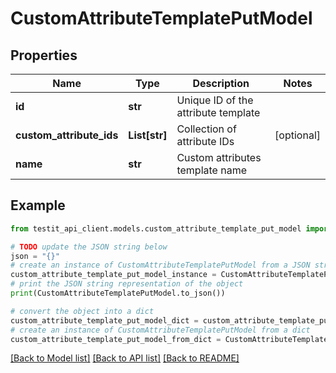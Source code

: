# CustomAttributeTemplatePutModel


## Properties

Name | Type | Description | Notes
------------ | ------------- | ------------- | -------------
**id** | **str** | Unique ID of the attribute template | 
**custom_attribute_ids** | **List[str]** | Collection of attribute IDs | [optional] 
**name** | **str** | Custom attributes template name | 

## Example

```python
from testit_api_client.models.custom_attribute_template_put_model import CustomAttributeTemplatePutModel

# TODO update the JSON string below
json = "{}"
# create an instance of CustomAttributeTemplatePutModel from a JSON string
custom_attribute_template_put_model_instance = CustomAttributeTemplatePutModel.from_json(json)
# print the JSON string representation of the object
print(CustomAttributeTemplatePutModel.to_json())

# convert the object into a dict
custom_attribute_template_put_model_dict = custom_attribute_template_put_model_instance.to_dict()
# create an instance of CustomAttributeTemplatePutModel from a dict
custom_attribute_template_put_model_from_dict = CustomAttributeTemplatePutModel.from_dict(custom_attribute_template_put_model_dict)
```
[[Back to Model list]](../README.md#documentation-for-models) [[Back to API list]](../README.md#documentation-for-api-endpoints) [[Back to README]](../README.md)


